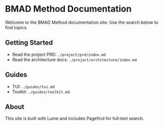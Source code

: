 # BMAD Method Documentation

Welcome to the BMAD Method documentation site. Use the search below to find topics.

<div id="search"></div>

## Getting Started

- Read the project PRD: `./project/prd/index.md`
- Read the architecture docs: `./project/architecture/index.md`

## Guides

- TUI: `./guides/tui.md`
- Toolkit: `./guides/toolkit.md`

## About

This site is built with Lume and includes Pagefind for full‑text search.
